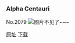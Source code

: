 ### Alpha Centauri
No.2079
![图片不见了~~~](https://imgs.xkcd.com/comics/alpha_centauri.png)

[原址](https://xkcd.com//2079) [下载](https://imgs.xkcd.com/comics/alpha_centauri.png)

